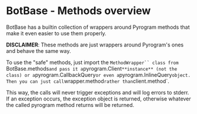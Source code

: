 # BotBase - Methods overview

BotBase has a builtin collection of wrappers around Pyrogram methods that make
it even easier to use them properly.

**DISCLAIMER**: These methods are just wrappers around Pyrogram's ones and behave
the same way.


To use the "safe" methods, just import the `MethodWrapper`` class from `BotBase.methods`
and pass it a `pyrogram.Client` **instance** (not the class) or a `pyrogram.CallbackQuery`
or even a `pyrogram.InlineQuery` object. Then you can just call `wrapper.method` rather than `client.method`.

This way, the calls will never trigger exceptions and will log errors to stderr.
If an exception occurs, the exception object is returned, otherwise whatever
the called pyrogram method returns will be returned.
